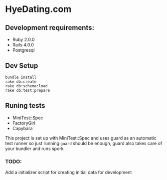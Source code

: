 HyeDating.com
============

## Development requirements:

- Ruby 2.0.0
- Rails 4.0.0
- Postgresql

## Dev Setup

    bundle install
    rake db:create
    rake db:schema:load
    rake db:test:prepare

## Runing tests
- MiniTest::Spec
- FactoryGirl
- Capybara

This project is set up with MiniTest::Spec and uses guard as an automatic test runner so just running `guard` should be enough, guard also takes care of your bundler and runs spork


### TODO:
Add a initializer script for creating initial data for development
